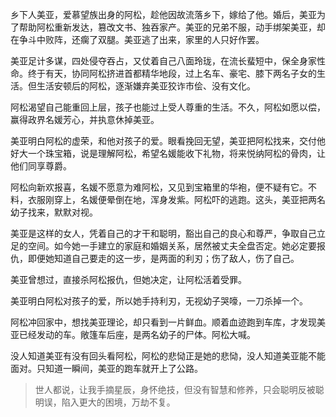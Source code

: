 乡下人美亚，爱慕望族出身的阿松，趁他因故流落乡下，嫁给了他。婚后，美亚为了帮助阿松重新发达，篡改文书、独吞家产。美亚的兄弟不服，动手绑架美亚，却在争斗中败阵，还瘸了双腿。美亚逃了出来，家里的人只好作罢。

美亚足计多谋，四处侵夺吞占，又仗着自己八面玲珑，在流长蜚短中，保全身家性命。终于有天，协同阿松挤进首都精华地段，过上名车、豪宅、膝下两名子女的生活。但生活安顿后的阿松，逐渐嫌弃美亚狡诈市侩、没有文化。

阿松渴望自己能重回上层，孩子也能过上受人尊重的生活。不久，阿松如愿以偿，赢得政界名媛芳心，并执意休掉美亚。

美亚明白阿松的虚荣，和他对孩子的爱。眼看挽回无望，美亚把阿松找来，交付他好大一个珠宝箱，说是理解阿松，希望名媛能收下礼物，将来悦纳阿松的骨肉，让他们同享尊爵。

阿松向新欢报喜，名媛不愿意为难阿松，又见到宝箱里的华袍，便不疑有它。不料，衣服刚穿上，名媛便晕倒在地，浑身发紫。阿松吓的逃跑。这头，美亚把两名幼子找来，默默对视。

美亚是这样的女人，凭着自己的才干和聪明，豁出自己的良心和尊严，争取自己立足的空间。如今她一手建立的家庭和婚姻关系，居然被丈夫全盘否定。她必定要报仇，即便她知道自己要走的这一步，是两面的利刃；伤了敌人，伤了自己。

美亚曾想过，直接杀阿松报仇，但她决定，让阿松活着受罪。

美亚明白阿松对孩子的爱，所以她手持利刃，无视幼子哭嚎，一刀杀掉一个。

阿松冲回家中，想找美亚理论，却只看到一片鲜血。顺着血迹跑到车库，才发现美亚已经发动的车。敞篷车后座，是两名幼子的尸体。阿松大喊。

没人知道美亚有没有回头看阿松，阿松的悲恸正是她的悲恸，没人知道美亚能不能面对。只知道一瞬间，美亚的跑车就开上了公路。

>世人都说，让我手摘星辰，身怀绝技，但没有智慧和修养，只会聪明反被聪明误，陷入更大的困境，万劫不复。


